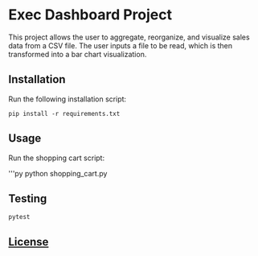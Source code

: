 # Exec Dashboard Project

This project allows the user to aggregate, reorganize, and visualize sales data from a CSV file. The user inputs a file to be read, which is then transformed into a bar chart visualization.

## Installation

Run the following installation script:

```
pip install -r requirements.txt
```

## Usage

Run the shopping cart script:

'''py
python shopping_cart.py

## Testing

```
pytest
```

## [License](/LICENSE.md)